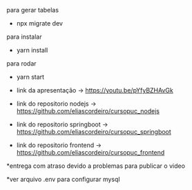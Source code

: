 para gerar tabelas
- npx migrate dev

para instalar
- yarn install

para rodar
- yarn start

- link da apresentação -> https://youtu.be/pYfyBZHAvGk

- link do repositorio nodejs -> https://github.com/eliascordeiro/cursopuc_nodejs
- link do repositorio springboot -> https://github.com/eliascordeiro/cursopuc_springboot
- link do repositorio frontend -> https://github.com/eliascordeiro/cursopuc_frontend

*entrega com atraso devido a problemas para publicar o video

*ver arquivo .env para configurar mysql